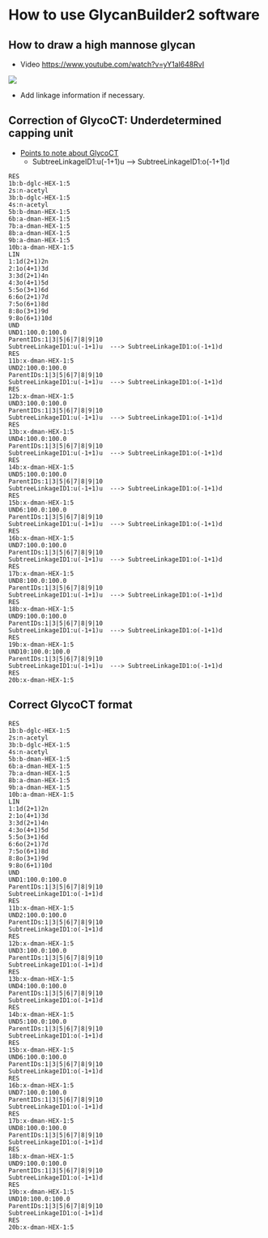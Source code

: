 # How to use GlycanBuilder2 software

## How to draw a high mannose glycan

* Video https://www.youtube.com/watch?v=yY1al648RvI


[![](https://img.youtube.com/vi/yY1al648RvI/0.jpg)](https://www.youtube.com/watch?v=yY1al648RvI)


* Add linkage information if necessary.

## Correction of GlycoCT: Underdetermined capping unit

* [Points to note about GlycoCT](https://glic.glycoinfo.org/documentation/carbohydrate_sequence/PointsToNoteAboutGlycoCT/)
  * SubtreeLinkageID1:u(-1+1)u --> SubtreeLinkageID1:o(-1+1)d

```
RES
1b:b-dglc-HEX-1:5
2s:n-acetyl
3b:b-dglc-HEX-1:5
4s:n-acetyl
5b:b-dman-HEX-1:5
6b:a-dman-HEX-1:5
7b:a-dman-HEX-1:5
8b:a-dman-HEX-1:5
9b:a-dman-HEX-1:5
10b:a-dman-HEX-1:5
LIN
1:1d(2+1)2n
2:1o(4+1)3d
3:3d(2+1)4n
4:3o(4+1)5d
5:5o(3+1)6d
6:6o(2+1)7d
7:5o(6+1)8d
8:8o(3+1)9d
9:8o(6+1)10d
UND
UND1:100.0:100.0
ParentIDs:1|3|5|6|7|8|9|10
SubtreeLinkageID1:u(-1+1)u  ---> SubtreeLinkageID1:o(-1+1)d
RES
11b:x-dman-HEX-1:5
UND2:100.0:100.0
ParentIDs:1|3|5|6|7|8|9|10
SubtreeLinkageID1:u(-1+1)u  ---> SubtreeLinkageID1:o(-1+1)d
RES
12b:x-dman-HEX-1:5
UND3:100.0:100.0
ParentIDs:1|3|5|6|7|8|9|10
SubtreeLinkageID1:u(-1+1)u  ---> SubtreeLinkageID1:o(-1+1)d
RES
13b:x-dman-HEX-1:5
UND4:100.0:100.0
ParentIDs:1|3|5|6|7|8|9|10
SubtreeLinkageID1:u(-1+1)u  ---> SubtreeLinkageID1:o(-1+1)d
RES
14b:x-dman-HEX-1:5
UND5:100.0:100.0
ParentIDs:1|3|5|6|7|8|9|10
SubtreeLinkageID1:u(-1+1)u  ---> SubtreeLinkageID1:o(-1+1)d
RES
15b:x-dman-HEX-1:5
UND6:100.0:100.0
ParentIDs:1|3|5|6|7|8|9|10
SubtreeLinkageID1:u(-1+1)u  ---> SubtreeLinkageID1:o(-1+1)d
RES
16b:x-dman-HEX-1:5
UND7:100.0:100.0
ParentIDs:1|3|5|6|7|8|9|10
SubtreeLinkageID1:u(-1+1)u  ---> SubtreeLinkageID1:o(-1+1)d
RES
17b:x-dman-HEX-1:5
UND8:100.0:100.0
ParentIDs:1|3|5|6|7|8|9|10
SubtreeLinkageID1:u(-1+1)u  ---> SubtreeLinkageID1:o(-1+1)d
RES
18b:x-dman-HEX-1:5
UND9:100.0:100.0
ParentIDs:1|3|5|6|7|8|9|10
SubtreeLinkageID1:u(-1+1)u  ---> SubtreeLinkageID1:o(-1+1)d
RES
19b:x-dman-HEX-1:5
UND10:100.0:100.0
ParentIDs:1|3|5|6|7|8|9|10
SubtreeLinkageID1:u(-1+1)u  ---> SubtreeLinkageID1:o(-1+1)d
RES
20b:x-dman-HEX-1:5
```


## Correct GlycoCT format

```
RES
1b:b-dglc-HEX-1:5
2s:n-acetyl
3b:b-dglc-HEX-1:5
4s:n-acetyl
5b:b-dman-HEX-1:5
6b:a-dman-HEX-1:5
7b:a-dman-HEX-1:5
8b:a-dman-HEX-1:5
9b:a-dman-HEX-1:5
10b:a-dman-HEX-1:5
LIN
1:1d(2+1)2n
2:1o(4+1)3d
3:3d(2+1)4n
4:3o(4+1)5d
5:5o(3+1)6d
6:6o(2+1)7d
7:5o(6+1)8d
8:8o(3+1)9d
9:8o(6+1)10d
UND
UND1:100.0:100.0
ParentIDs:1|3|5|6|7|8|9|10
SubtreeLinkageID1:o(-1+1)d
RES
11b:x-dman-HEX-1:5
UND2:100.0:100.0
ParentIDs:1|3|5|6|7|8|9|10
SubtreeLinkageID1:o(-1+1)d
RES
12b:x-dman-HEX-1:5
UND3:100.0:100.0
ParentIDs:1|3|5|6|7|8|9|10
SubtreeLinkageID1:o(-1+1)d
RES
13b:x-dman-HEX-1:5
UND4:100.0:100.0
ParentIDs:1|3|5|6|7|8|9|10
SubtreeLinkageID1:o(-1+1)d
RES
14b:x-dman-HEX-1:5
UND5:100.0:100.0
ParentIDs:1|3|5|6|7|8|9|10
SubtreeLinkageID1:o(-1+1)d
RES
15b:x-dman-HEX-1:5
UND6:100.0:100.0
ParentIDs:1|3|5|6|7|8|9|10
SubtreeLinkageID1:o(-1+1)d
RES
16b:x-dman-HEX-1:5
UND7:100.0:100.0
ParentIDs:1|3|5|6|7|8|9|10
SubtreeLinkageID1:o(-1+1)d
RES
17b:x-dman-HEX-1:5
UND8:100.0:100.0
ParentIDs:1|3|5|6|7|8|9|10
SubtreeLinkageID1:o(-1+1)d
RES
18b:x-dman-HEX-1:5
UND9:100.0:100.0
ParentIDs:1|3|5|6|7|8|9|10
SubtreeLinkageID1:o(-1+1)d
RES
19b:x-dman-HEX-1:5
UND10:100.0:100.0
ParentIDs:1|3|5|6|7|8|9|10
SubtreeLinkageID1:o(-1+1)d
RES
20b:x-dman-HEX-1:5
```

